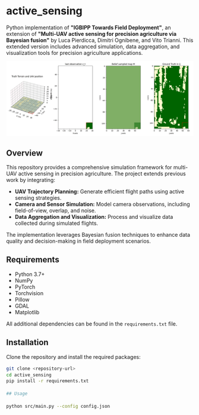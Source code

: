 # active_sensing

Python implementation of **"IGBIPP Towards Field Deployment"**, an extension of **"Multi-UAV active sensing for precision agriculture via Bayesian fusion"** by Luca Pierdicca, Dimitri Ognibene, and Vito Trianni. This extended version includes advanced simulation, data aggregation, and visualization tools for precision agriculture applications.

![Sweep Animation](plots_/sweep_adaptive_orthomap.gif)

## Overview

This repository provides a comprehensive simulation framework for multi-UAV active sensing in precision agriculture. The project extends previous work by integrating:
- **UAV Trajectory Planning:** Generate efficient flight paths using active sensing strategies.
- **Camera and Sensor Simulation:** Model camera observations, including field-of-view, overlap, and noise.
- **Data Aggregation and Visualization:** Process and visualize data collected during simulated flights.

The implementation leverages Bayesian fusion techniques to enhance data quality and decision-making in field deployment scenarios.

<!-- ## Features

- **Multi-UAV Coordination:** Simulate and plan trajectories for multiple UAVs.
- **Active Sensing:** Optimize UAV paths to collect high-value information.
- **Camera Simulation:** Detailed modeling of camera parameters and noise.
- **Precision Agriculture:** Tools and datasets for agricultural monitoring.
- **Visualization:** Generate animations and plots to assess UAV performance. -->

## Requirements

- Python 3.7+
- NumPy
- PyTorch
- Torchvision
- Pillow
- GDAL
- Matplotlib

All additional dependencies can be found in the `requirements.txt` file.

## Installation

Clone the repository and install the required packages:

```bash
git clone <repository-url>
cd active_sensing
pip install -r requirements.txt

## Usage

python src/main.py --config config.json


